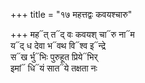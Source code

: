 +++
title = "१७ महत्तद्वः कवयश्चारु"

+++
मह᳓त् त᳓द् वः कवयश् चा᳓रु ना᳓म  
य᳓द् ध देवा भ᳓वथ वि᳓श्व इ᳓न्द्रे  
स᳓ख र्भु᳓भिः पुरुहूत प्रिये᳓भिर्  
इमां᳓ धि᳓यं सात᳓ये तक्षता नः